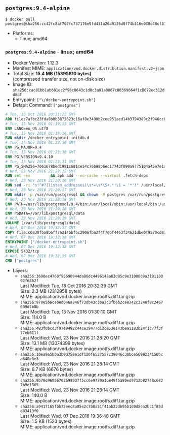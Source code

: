 ## `postgres:9.4-alpine`

```console
$ docker pull postgres@sha256:cc42fc8af707fc737176e9fd431a26d0136d0f74b316e038c48cf817a3dafc8e
```

-	Platforms:
	-	linux; amd64

### `postgres:9.4-alpine` - linux; amd64

-	Docker Version: 1.12.3
-	Manifest MIME: `application/vnd.docker.distribution.manifest.v2+json`
-	Total Size: **15.4 MB (15395810 bytes)**  
	(compressed transfer size, not on-disk size)
-	Image ID: `sha256:cac81bb1ab601ec2f90c8643c1d0c3a91a0067c00369664f1c8072ec312dd8df`
-	Entrypoint: `["\/docker-entrypoint.sh"]`
-	Default Command: `["postgres"]`

```dockerfile
# Tue, 18 Oct 2016 20:31:22 GMT
ADD file:7afbc23fda8b0b3872623c16af8e3490b2cee951aed14b3794389c2f946cc8c7 in / 
# Tue, 15 Nov 2016 01:19:15 GMT
ENV LANG=en_US.utf8
# Tue, 15 Nov 2016 01:19:16 GMT
RUN mkdir /docker-entrypoint-initdb.d
# Tue, 15 Nov 2016 01:23:30 GMT
ENV PG_MAJOR=9.4
# Tue, 15 Nov 2016 01:23:30 GMT
ENV PG_VERSION=9.4.10
# Tue, 15 Nov 2016 01:23:31 GMT
ENV PG_SHA256=7061678bed1981c681ce54c76b98b6ec17743f090a9775104a45e7e1a8826ecf
# Wed, 23 Nov 2016 21:20:15 GMT
RUN set -ex 		&& apk add --no-cache --virtual .fetch-deps 		ca-certificates 		openssl 		tar 		&& wget -O postgresql.tar.bz2 "https://ftp.postgresql.org/pub/source/v$PG_VERSION/postgresql-$PG_VERSION.tar.bz2" 	&& echo "$PG_SHA256 *postgresql.tar.bz2" | sha256sum -c - 	&& mkdir -p /usr/src/postgresql 	&& tar 		--extract 		--file postgresql.tar.bz2 		--directory /usr/src/postgresql 		--strip-components 1 	&& rm postgresql.tar.bz2 		&& apk add --no-cache --virtual .build-deps 		bison 		flex 		gcc 		libc-dev 		libedit-dev 		libxml2-dev 		libxslt-dev 		make 		openssl-dev 		perl 		util-linux-dev 		zlib-dev 		&& cd /usr/src/postgresql 	&& ./configure 		--enable-integer-datetimes 		--enable-thread-safety 		--enable-tap-tests 		--disable-rpath 		--with-uuid=e2fs 		--with-gnu-ld 		--with-pgport=5432 		--with-system-tzdata=/usr/share/zoneinfo 		--prefix=/usr/local 				--with-openssl 		--with-libxml 		--with-libxslt 	&& make -j "$(getconf _NPROCESSORS_ONLN)" world 	&& make install-world 	&& make -C contrib install 		&& runDeps="$( 		scanelf --needed --nobanner --recursive /usr/local 			| awk '{ gsub(/,/, "\nso:", $2); print "so:" $2 }' 			| sort -u 			| xargs -r apk info --installed 			| sort -u 	)" 	&& apk add --no-cache --virtual .postgresql-rundeps 		$runDeps 		bash 		su-exec 		tzdata 	&& apk del .fetch-deps .build-deps 	&& cd / 	&& rm -rf 		/usr/src/postgresql 		/usr/local/include/* 	&& find /usr/local -name '*.a' -delete
# Wed, 23 Nov 2016 21:20:16 GMT
RUN sed -ri "s!^#?(listen_addresses)\s*=\s*\S+.*!\1 = '*'!" /usr/local/share/postgresql/postgresql.conf.sample
# Wed, 23 Nov 2016 21:20:17 GMT
RUN mkdir -p /var/run/postgresql && chown -R postgres /var/run/postgresql
# Wed, 23 Nov 2016 21:20:18 GMT
ENV PATH=/usr/lib/postgresql/9.4/bin:/usr/local/sbin:/usr/local/bin:/usr/sbin:/usr/bin:/sbin:/bin
# Wed, 23 Nov 2016 21:20:18 GMT
ENV PGDATA=/var/lib/postgresql/data
# Wed, 23 Nov 2016 21:20:19 GMT
VOLUME [/var/lib/postgresql/data]
# Wed, 07 Dec 2016 19:32:37 GMT
COPY file:c6838fba8b6ff76214bbfbc2906fba2f4f70bf4463f34621dbe0f9570cd87678 in / 
# Wed, 07 Dec 2016 19:32:38 GMT
ENTRYPOINT ["/docker-entrypoint.sh"]
# Wed, 07 Dec 2016 19:32:38 GMT
EXPOSE 5432/tcp
# Wed, 07 Dec 2016 19:32:39 GMT
CMD ["postgres"]
```

-	Layers:
	-	`sha256:3690ec4760f95690944da86dc4496148a63d85c9e3100669a318110092f6862f`  
		Last Modified: Tue, 18 Oct 2016 20:32:39 GMT  
		Size: 2.3 MB (2312958 bytes)  
		MIME: application/vnd.docker.image.rootfs.diff.tar.gzip
	-	`sha256:978e5b6cebed046a846f73db43c3ba2c3fb6b2cee242c3248f8c2467609d7b8b`  
		Last Modified: Tue, 15 Nov 2016 01:30:10 GMT  
		Size: 114.0 B  
		MIME: application/vnd.docker.image.rootfs.diff.tar.gzip
	-	`sha256:483f0bcd3f97e9492c44ce39477d12ce53e143bea1182b24f1c77f3f77eb611f`  
		Last Modified: Wed, 23 Nov 2016 21:28:20 GMT  
		Size: 13.1 MB (13074399 bytes)  
		MIME: application/vnd.docker.image.rootfs.diff.tar.gzip
	-	`sha256:10ea9a5b0a3b9d758e1df120f6527557c39046c30bce5699234150bca648e8e3`  
		Last Modified: Wed, 23 Nov 2016 21:28:14 GMT  
		Size: 6.7 KB (6676 bytes)  
		MIME: application/vnd.docker.image.rootfs.diff.tar.gzip
	-	`sha256:9b78d96866703698937f5cc6e9779a1b849f5a80ed9712b82748c6827b9e1865`  
		Last Modified: Wed, 23 Nov 2016 21:28:14 GMT  
		Size: 140.0 B  
		MIME: application/vnd.docker.image.rootfs.diff.tar.gzip
	-	`sha256:a9417165fbb72eec8a05e2c7b8a51f41ab22db95b1d0d8ea2bc1f88dd83413f0`  
		Last Modified: Wed, 07 Dec 2016 19:36:48 GMT  
		Size: 1.5 KB (1523 bytes)  
		MIME: application/vnd.docker.image.rootfs.diff.tar.gzip
